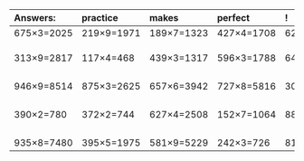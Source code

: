 | Answers: | practice | makes | perfect | ! |
| :--- | :--- | :--- | :--- | :--- |
| 675×3=2025 | 219×9=1971 | 189×7=1323 | 427×4=1708 | 625×7=4375 | 
|   |   |   |   |   | 
|   |   |   |   |   | 
|   |   |   |   |   | 
| 313×9=2817 | 117×4=468 | 439×3=1317 | 596×3=1788 | 645×5=3225 | 
|   |   |   |   |   | 
|   |   |   |   |   | 
|   |   |   |   |   | 
|   |   |   |   |   | 
| 946×9=8514 | 875×3=2625 | 657×6=3942 | 727×8=5816 | 302×7=2114 | 
|   |   |   |   |   | 
|   |   |   |   |   | 
|   |   |   |   |   | 
|   |   |   |   |   | 
| 390×2=780 | 372×2=744 | 627×4=2508 | 152×7=1064 | 884×3=2652 | 
|   |   |   |   |   | 
|   |   |   |   |   | 
|   |   |   |   |   | 
|   |   |   |   |   | 
| 935×8=7480 | 395×5=1975 | 581×9=5229 | 242×3=726 | 815×2=1630 | 
